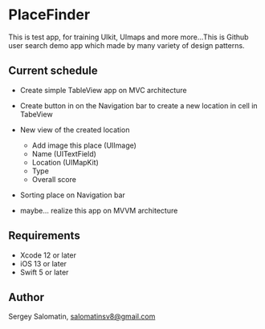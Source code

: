 # PlaceFinder

This is test app, for training UIkit, UImaps and more more...This is Github user search demo app which made by many variety of design patterns.

## Current schedule

- Create simple TableView app on MVC architecture
- Create button in on the Navigation bar to create a new location in cell in TabeView
- New view of the created location 
    - Add image this place (UIImage)
    - Name (UITextField)
    - Location (UIMapKit)
    - Type
    - Overall score
- Sorting place on Navigation bar

- maybe... realize this app on MVVM architecture

## Requirements

- Xcode 12 or later
- iOS 13 or later
- Swift 5 or later

## Author

Sergey Salomatin, salomatinsv8@gmail.com
